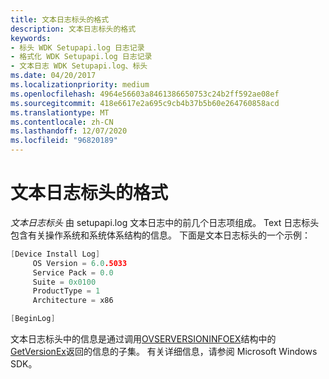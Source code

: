 ```yaml
---
title: 文本日志标头的格式
description: 文本日志标头的格式
keywords:
- 标头 WDK Setupapi.log 日志记录
- 格式化 WDK Setupapi.log 日志记录
- 文本日志 WDK Setupapi.log、标头
ms.date: 04/20/2017
ms.localizationpriority: medium
ms.openlocfilehash: 4964e56603a8461386650753c24b2ff592ae08ef
ms.sourcegitcommit: 418e6617e2a695c9cb4b37b5b60e264760858acd
ms.translationtype: MT
ms.contentlocale: zh-CN
ms.lasthandoff: 12/07/2020
ms.locfileid: "96820189"
---
```

# <a name="format-of-a-text-log-header"></a>文本日志标头的格式


*文本日志标头* 由 setupapi.log 文本日志中的前几个日志项组成。 Text 日志标头包含有关操作系统和系统体系结构的信息。 下面是文本日志标头的一个示例：

```cpp
[Device Install Log]
     OS Version = 6.0.5033
     Service Pack = 0.0
     Suite = 0x0100
     ProductType = 1
     Architecture = x86

[BeginLog]
```

文本日志标头中的信息是通过调用[OVSERVERSIONINFOEX](/windows/win32/api/winnt/ns-winnt-osversioninfoexa)结构中的[GetVersionEx](/windows/win32/api/sysinfoapi/nf-sysinfoapi-getversionexa)返回的信息的子集。 有关详细信息，请参阅 Microsoft Windows SDK。

 

